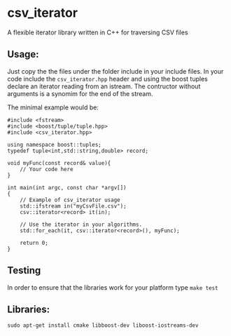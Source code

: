 csv_iterator
============

A flexible iterator library written in C++ for traversing CSV files

Usage:
------

Just copy the the files under the folder include in your include files. In your
code include the `csv_iterator.hpp` header and using the boost tuples declare 
an iterator reading from an istream. The contructor without arguments is a synomim
for the end of the stream.

The minimal example would be:

    #include <fstream>
    #include <boost/tuple/tuple.hpp>
    #include <csv_iterator.hpp>
    
    using namespace boost::tuples;
    typedef tuple<int,std::string,double> record;
    
    void myFunc(const record& value){
        // Your code here
    }
    
    int main(int argc, const char *argv[])
    {
        // Example of csv_iterator usage
        std::ifstream in("myCsvFile.csv");
        csv::iterator<record> it(in);
    
        // Use the iterator in your algorithms.
        std::for_each(it, csv::iterator<record>(), myFunc);
    
        return 0;
    }
              



Testing
-------

In order to ensure that the libraries work for your platform type `make test`

Libraries:
----------

    sudo apt-get install cmake libboost-dev liboost-iostreams-dev
